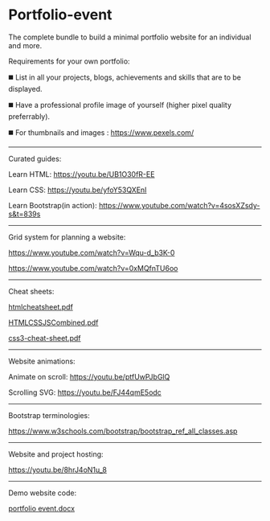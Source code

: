 # Portfolio-event
The complete bundle to build a minimal portfolio website for an individual and more.

Requirements for your own portfolio:

◼️ List in all your projects, blogs, achievements and skills that are to be displayed.

◼️ Have a professional profile image of yourself (higher pixel quality preferrably).

◼️ For thumbnails and images : https://www.pexels.com/

--------------------------------------------------------------------

Curated guides:

Learn HTML: https://youtu.be/UB1O30fR-EE

Learn CSS:  https://youtu.be/yfoY53QXEnI

Learn Bootstrap(in action): https://www.youtube.com/watch?v=4sosXZsdy-s&t=839s

--------------------------------------------------------------------

Grid system for planning a website: 

https://www.youtube.com/watch?v=Wqu-d_b3K-0

https://www.youtube.com/watch?v=0xMQfnTU6oo

--------------------------------------------------------------------

Cheat sheets:

[htmlcheatsheet.pdf](https://github.com/Ayushguptaa22/Portfolio-event/files/8354914/htmlcheatsheet.pdf)

[HTMLCSSJSCombined.pdf](https://github.com/Ayushguptaa22/Portfolio-event/files/8354915/HTMLCSSJSCombined.pdf)

[css3-cheat-sheet.pdf](https://github.com/Ayushguptaa22/Portfolio-event/files/8354916/css3-cheat-sheet.pdf)

--------------------------------------------------------------------

Website animations:

Animate on scroll:
https://youtu.be/ptfUwPJbGlQ

Scrolling SVG:
https://youtu.be/FJ44qmE5odc

--------------------------------------------------------------------

Bootstrap terminologies:

https://www.w3schools.com/bootstrap/bootstrap_ref_all_classes.asp

--------------------------------------------------------------------

Website and project hosting:

https://youtu.be/8hrJ4oN1u_8


--------------------------------------------------------------------

Demo website code:

[portfolio event.docx](https://github.com/Ayushguptaa22/Portfolio-event/files/8354922/portfolio.event.docx)

